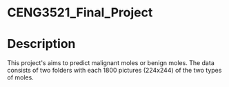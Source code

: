 # CENG3521_Final_Project

# Description

This project's aims to predict malignant moles or benign moles. The data consists of two folders with each 1800 pictures (224x244) of the two types of moles.


